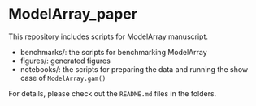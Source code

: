 # ModelArray_paper
This repository includes scripts for ModelArray manuscript.

* benchmarks/: the scripts for benchmarking ModelArray
* figures/: generated figures
* notebooks/: the scripts for preparing the data and running the show case of `ModelArray.gam()`

For details, please check out the `README.md` files in the folders.